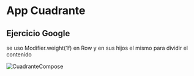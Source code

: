 # App Cuadrante 
## Ejercicio Google
se uso Modifier.weight(1f) en Row y en sus hijos el mismo para dividir el contenido



![CuadranteCompose](https://github.com/ErnestoJacRos/Cuandrante-Compose/assets/95829909/d697a990-cca5-46bd-b20a-15c38a5bec3a)
